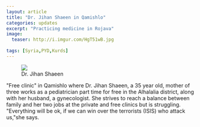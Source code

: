 ```yaml
---
layout: article
title: "Dr. Jihan Shaeen in Qamishlo"
categories: updates
excerpt: "Practicing medicine in Rojava"
image:
  teaser: http://i.imgur.com/HgT51wB.jpg
  
tags: [Syria,PYD,Kurds]
---
```

<figure>
	<a href="http://i.imgur.com/HgT51wB.jpg"><img src="http://i.imgur.com/HgT51wB.jpg"></a>
	<figcaption>Dr. Jihan Shaeen</figcaption>
</figure>


"Free clinic" in Qamishlo where Dr. Jihan Shaeen, a 35 year old, mother of three works as a pediatrician part time for free in the Alhalalia district, along with her husband, a gynecologist. 
She strives to reach a balance between family and her two jobs at the private and free clinics but is struggling.
"Everything will be ok, if we can win over the terrorists (ISIS) who attack us,"she says.
